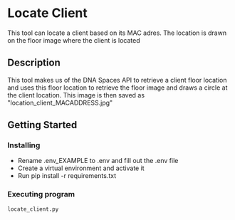 # Locate Client

This tool can locate a client based on its MAC adres. The location is drawn on the floor image where the client is located

## Description

This tool makes us of the DNA Spaces API to retrieve a client floor location and uses this floor location
to retrieve the floor image and draws a circle at the client location. This image is then saved as "location_client_MACADDRESS.jpg"

## Getting Started

### Installing

* Rename .env_EXAMPLE to .env and fill out the .env file
* Create a virtual environment and activate it
* Run pip install -r requirements.txt

### Executing program

```
locate_client.py
```

